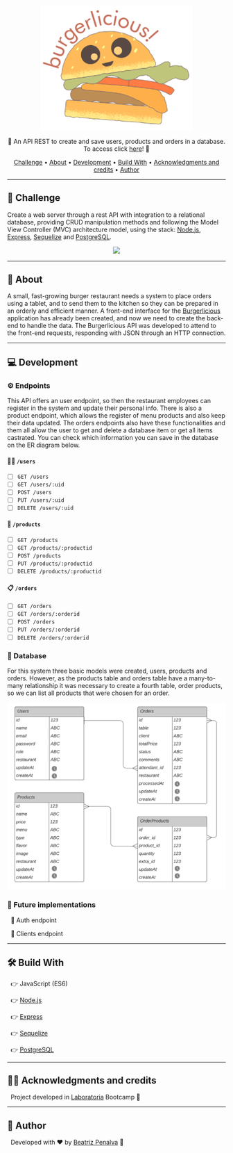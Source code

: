 <p align="center">
    <img width="350" src="./images/logo.png"></img>
</p>

<p align="center">
    🌟 An API REST to create and save users, products and orders in a database. To access click <a href='https://burgerlicious-api.herokuapp.com/'>here</a>! 🌟 
</p>    
    

<p align="center">
 <a href="#challenge">Challenge</a> •
 <a href="#about">About</a> •
 <a href="#processo-de-criação">Development</a> • 
 <a href="#build-with">Build With</a> • 
 <a href="#acknowledgments-and-credits">Acknowledgments and credits</a> • 
 <a href="#author">Author</a>
</p>

---

## 💪 Challenge

Create a web server through a rest API with integration to a relational database, providing CRUD manipulation methods and following the Model View Controller (MVC) architecture model, using the stack: [Node.js](https://nodejs.org/), [Express](https://expressjs.com/), [Sequelize](https://sequelize.org) and [PostgreSQL](https://www.postgresql.org/docs/). 

<p align="center">
    <img src="https://media0.giphy.com/media/LmNwrBhejkK9EFP504/giphy.gif?cid=ecf05e476l5wb7qwnmphyucddiactw9okq4ogzyxblk0izpp&rid=giphy.gif"></img>
</p>

---

## 🍔 About

A small, fast-growing burger restaurant needs a system to place orders using a tablet, and to send them to the kitchen so they can be prepared in an orderly and efficient manner. A front-end interface for the [Burgerlicious](https://burgerlicious-git-main-cbalieiro.vercel.app/) application has already been created, and now we need to create the back-end to handle the data. The Burgerlicious API was developed to attend to the front-end requests, responding with JSON through an HTTP connection.

---

## 💻 Development

### ⚙️ Endpoints

This API  offers an user endpoint, so then the restaurant employees can register in the system and update their personal info. There is also a product endpoint, which allows the register of menu products and also keep their data updated. The orders endpoints also have these functionalities and them all allow the user to get and delete a database item or get all items castrated. You can check which information you can save in the database on the ER diagram below. 

#### 👨‍🍳 `/users`

* [ ] `GET /users`
* [ ] `GET /users/:uid`
* [ ] `POST /users`
* [ ] `PUT /users/:uid`
* [ ] `DELETE /users/:uid`

#### 🍟 `/products`

* [ ] `GET /products`
* [ ] `GET /products/:productid`
* [ ] `POST /products`
* [ ] `PUT /products/:productid`
* [ ] `DELETE /products/:productid`

#### 📋 `/orders`

* [ ] `GET /orders`
* [ ] `GET /orders/:orderid`
* [ ] `POST /orders`
* [ ] `PUT /orders/:orderid`
* [ ] `DELETE /orders/:orderid`

### 📂 Database

For this system three basic models were created, users, products and orders. However, as the products table and orders table have a many-to-many relationship it was necessary to create a fourth table, order products, so we can list all products that were chosen for an order. 

<p align="center">
    <img src='./images/diagrama-db.png'></img>
</p>

### 🚧 Future implementations

&nbsp;
📌 Auth endpoint

&nbsp;
📌 Clients endpoint 

---

## 🛠 Build With

&nbsp;
👉 JavaScript (ES6)

&nbsp;
👉 [Node.js](https://nodejs.org/)

&nbsp;
👉 [Express](https://expressjs.com/)

&nbsp;
👉 [Sequelize](https://sequelize.org)

&nbsp;
👉 [PostgreSQL](https://www.postgresql.org/docs/)

---

## 👩‍💻 Acknowledgments and credits

&nbsp;
Project developed in [Laboratoria](https://www.laboratoria.la/) Bootcamp 💛

---

## 🦸 Author

&nbsp;
Developed with ❤️ by [Beatriz Penalva](https://github.com/beatrizpenalva) 👋
